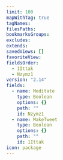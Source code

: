 ```yaml
---
limit: 100
mapWithTag: true
tagNames: 
filesPaths: 
bookmarksGroups: 
excludes: 
extends: 
savedViews: []
favoriteView: 
fieldsOrder:
  - 1Ittak
  - Nzymz1
version: "2.14"
fields:
  - name: Meditate
    type: Boolean
    options: {}
    path: ""
    id: Nzymz1
  - name: MakeTweet
    type: Boolean
    options: {}
    path: ""
    id: 1Ittak
icon: package
---
```

